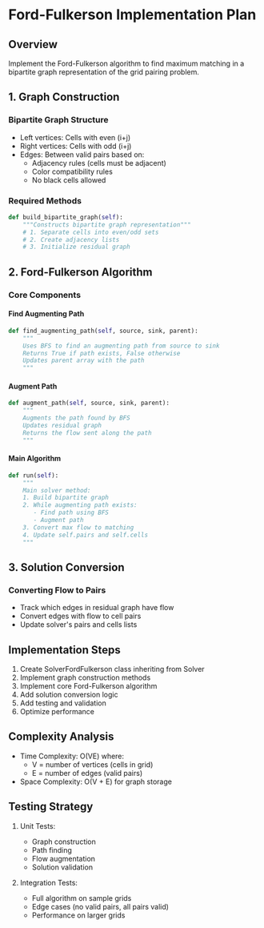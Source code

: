 # Ford-Fulkerson Implementation Plan

## Overview
Implement the Ford-Fulkerson algorithm to find maximum matching in a bipartite graph representation of the grid pairing problem.

## 1. Graph Construction

### Bipartite Graph Structure
- Left vertices: Cells with even (i+j)
- Right vertices: Cells with odd (i+j)
- Edges: Between valid pairs based on:
  * Adjacency rules (cells must be adjacent)
  * Color compatibility rules
  * No black cells allowed

### Required Methods
```python
def build_bipartite_graph(self):
    """Constructs bipartite graph representation"""
    # 1. Separate cells into even/odd sets
    # 2. Create adjacency lists
    # 3. Initialize residual graph
```

## 2. Ford-Fulkerson Algorithm

### Core Components

#### Find Augmenting Path
```python
def find_augmenting_path(self, source, sink, parent):
    """
    Uses BFS to find an augmenting path from source to sink
    Returns True if path exists, False otherwise
    Updates parent array with the path
    """
```

#### Augment Path
```python
def augment_path(self, source, sink, parent):
    """
    Augments the path found by BFS
    Updates residual graph
    Returns the flow sent along the path
    """
```

#### Main Algorithm
```python
def run(self):
    """
    Main solver method:
    1. Build bipartite graph
    2. While augmenting path exists:
       - Find path using BFS
       - Augment path
    3. Convert max flow to matching
    4. Update self.pairs and self.cells
    """
```

## 3. Solution Conversion

### Converting Flow to Pairs
- Track which edges in residual graph have flow
- Convert edges with flow to cell pairs
- Update solver's pairs and cells lists

## Implementation Steps

1. Create SolverFordFulkerson class inheriting from Solver
2. Implement graph construction methods
3. Implement core Ford-Fulkerson algorithm
4. Add solution conversion logic
5. Add testing and validation
6. Optimize performance

## Complexity Analysis

- Time Complexity: O(VE) where:
  * V = number of vertices (cells in grid)
  * E = number of edges (valid pairs)
- Space Complexity: O(V + E) for graph storage

## Testing Strategy

1. Unit Tests:
   - Graph construction
   - Path finding
   - Flow augmentation
   - Solution validation

2. Integration Tests:
   - Full algorithm on sample grids
   - Edge cases (no valid pairs, all pairs valid)
   - Performance on larger grids